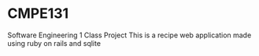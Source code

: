 # CMPE131
Software Engineering 1 Class Project 
This is a recipe web application made using ruby on rails and sqlite
